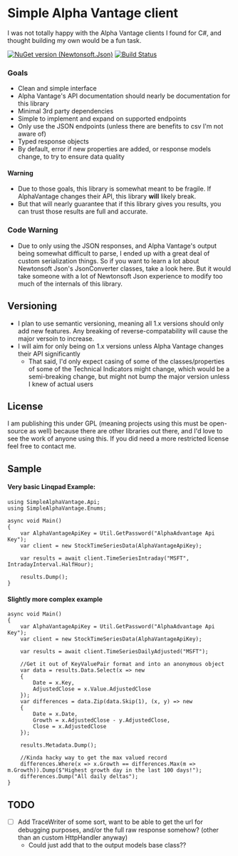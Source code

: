 # Simple Alpha Vantage client

I was not totally happy with the Alpha Vantage clients I found for C#, and thought building my own would be a fun task.

[![NuGet version (Newtonsoft.Json)](https://img.shields.io/nuget/v/SimpleAlphaVantage.svg?style=flat-square)](https://www.nuget.org/packages/SimpleAlphaVantage/)
[![Build Status](https://travis-ci.com/Eibwen/SimpleAlphaVantage.svg?branch=master)](https://travis-ci.com/Eibwen/SimpleAlphaVantage)

### Goals
* Clean and simple interface
* Alpha Vantage's API documentation should nearly be documentation for this library
* Minimal 3rd party dependencies
* Simple to implement and expand on supported endpoints
* Only use the JSON endpoints (unless there are benefits to csv I'm not aware of)
* Typed response objects
* By default, error if new properties are added, or response models change, to try to ensure data quality

#### Warning
* Due to those goals, this library is somewhat meant to be fragile.  If AlphaVantage changes their API, this library **will** likely break.
* But that will nearly guarantee that if this library gives you results, you can trust those results are full and accurate.

### Code Warning
* Due to only using the JSON responses, and Alpha Vantage's output being somewhat difficult to parse, I ended up with a great deal of custom serialization things.  So if you want to learn a lot about Newtonsoft Json's JsonConverter classes, take a look here.  But it would take someone with a lot of Newtonsoft Json experience to modify too much of the internals of this library.

## Versioning
* I plan to use semantic versioning, meaning all 1.x versions should only add new features.  Any breaking of reverse-compatability will cause the major versoin to increase.
* I will aim for only being on 1.x versions unless Alpha Vantage changes their API significantly
  * That said, I'd only expect casing of some of the classes/properties of some of the Technical Indicators might change, which would be a semi-breaking change, but might not bump the major version unless I knew of actual users

## License
I am publishing this under GPL (meaning projects using this must be open-source as well) because there are other libraries out there, and I'd love to see the work of anyone using this.  If you did need a more restricted license feel free to contact me.


## Sample

#### Very basic Linqpad Example:
```
using SimpleAlphaVantage.Api;
using SimpleAlphaVantage.Enums;

async void Main()
{
	var AlphaVantageApiKey = Util.GetPassword("AlphaAdvantage Api Key");
	var client = new StockTimeSeriesData(AlphaVantageApiKey);
	
	var results = await client.TimeSeriesIntraday("MSFT", IntradayInterval.HalfHour);
	
	results.Dump();
}
```
#### Slightly more complex example
```
async void Main()
{
	var AlphaVantageApiKey = Util.GetPassword("AlphaAdvantage Api Key");
	var client = new StockTimeSeriesData(AlphaVantageApiKey);
	
	var results = await client.TimeSeriesDailyAdjusted("MSFT");

	//Get it out of KeyValuePair format and into an anonymous object
	var data = results.Data.Select(x => new
	{
		Date = x.Key,
		AdjustedClose = x.Value.AdjustedClose
	});
	var differences = data.Zip(data.Skip(1), (x, y) => new
	{
		Date = x.Date,
		Growth = x.AdjustedClose - y.AdjustedClose,
		Close = x.AdjustedClose
	});
	
	results.Metadata.Dump();
	
	//Kinda hacky way to get the max valued record
	differences.Where(x => x.Growth == differences.Max(m => m.Growth)).Dump($"Highest growth day in the last 100 days!");
	differences.Dump("All daily deltas");
}
```


## TODO

- [ ] Add TraceWriter of some sort, want to be able to get the url for debugging purposes, and/or the full raw response somehow?  (other than an custom HttpHandler anyway)
  - Could just add that to the output models base class??
